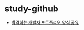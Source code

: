 # study-github

- [합격하는 개발자 포트폴리오 양식 공유](https://www.youtube.com/watch?v=kgJeBupiSJA&list=PLTC3gIv9IzFI9tlMYRMHRL92ZU6EIBpVg)
